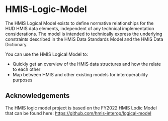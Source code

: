 # HMIS-Logic-Model

The HMIS Logical Model exists to define normative relationships for the HUD HMIS data elements, independent of any technical implementation considerations. The model is intended to technically express the underlying constraints described in the HMIS Data Standards Model and the HMIS Data Dictionary.

You can use the HMIS Logical Model to:
* Quickly get an overview of the HMIS data structures and how the relate to each other
*	Map between HMIS and other existing models for interoperability purposes

## Acknowledgements
The HMIS logic model project is based on the FY2022 HMIS Lodic Model that can be found here: https://github.com/hmis-interop/logical-model
